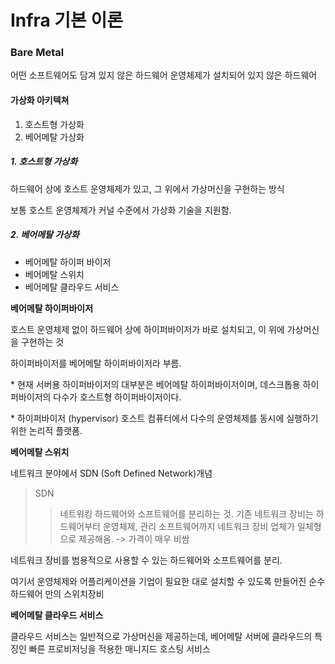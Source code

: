 # Infra 기본 이론


### Bare Metal
어떤 소프트웨어도 담겨 있지 않은 하드웨어
운영체제가 설치되어 있지 않은 하드웨어

#### 가상화 아키텍쳐
1. 호스트형 가상화
2. 베어메탈 가상화

##### 1. 호스트형 가상화

하드웨어 상에 호스트 운영체제가 있고, 그 위에서 가상머신을 구현하는 방식

보통 호스트 운영체제가 커널 수준에서 가상화 기술을 지원함.

##### 2. 베어메탈 가상화
- 베어메탈 하이퍼 바이저
- 베어메탈 스위치
- 베어메탈 클라우드 서비스

__베어메탈 하이퍼바이저__

호스트 운영체제 없이 하드웨어 상에 하이퍼바이저가 바로 설치되고, 이 위에 가상머신을 구현하는 것

하이퍼바이저를 베어메탈 하이퍼바이저라 부름.

\* 현재 서버용 하이퍼바이저의 대부분은 베어메탈 하이퍼바이저이며,
데스크톱용 하이퍼바이저의 다수가 호스트형 하이퍼바이저이다.

\* 하이퍼바이저 (hypervisor)
호스트 컴퓨터에서 다수의 운영체제를 동시에 실행하기 위한 논리적 플랫폼.

__베어메탈 스위치__

네트워크 분야에서 SDN (Soft Defined Network)개념

> SDN
>> 네트워킹 하드웨어와 소프트웨어를 분리하는 것.
기존 네트워크 장비는 하드웨어부터 운영체제, 관리 소프트웨어까지 네트워크 장비 업체가 일체형으로 제공해옴. -> 가격이 매우 비쌈

네트워크 장비를 범용적으로 사용할 수 있는 하드웨어와 소프트웨어를 분리.

여기서 운영체제와 어플리케이션을 기업이 필요한 대로 설치할 수 있도록 만들어진 순수 하드웨어 만의 스위치장비

__베어메탈 클라우드 서비스__

클라우드 서비스는 일반적으로 가상머신을 제공하는데, 베어메탈 서버에 클라우드의 특징인 빠른 프로비저닝을 적용한 매니지드 호스팅 서비스



